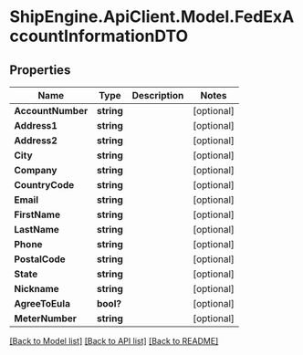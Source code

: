 # ShipEngine.ApiClient.Model.FedExAccountInformationDTO
## Properties

Name | Type | Description | Notes
------------ | ------------- | ------------- | -------------
**AccountNumber** | **string** |  | [optional] 
**Address1** | **string** |  | [optional] 
**Address2** | **string** |  | [optional] 
**City** | **string** |  | [optional] 
**Company** | **string** |  | [optional] 
**CountryCode** | **string** |  | [optional] 
**Email** | **string** |  | [optional] 
**FirstName** | **string** |  | [optional] 
**LastName** | **string** |  | [optional] 
**Phone** | **string** |  | [optional] 
**PostalCode** | **string** |  | [optional] 
**State** | **string** |  | [optional] 
**Nickname** | **string** |  | [optional] 
**AgreeToEula** | **bool?** |  | [optional] 
**MeterNumber** | **string** |  | [optional] 

[[Back to Model list]](../README.md#documentation-for-models) [[Back to API list]](../README.md#documentation-for-api-endpoints) [[Back to README]](../README.md)

